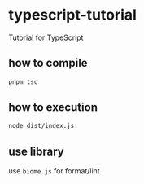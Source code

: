 # typescript-tutorial
Tutorial for TypeScript

## how to compile
```sh
pnpm tsc
```

## how to execution
```sh
node dist/index.js
```

## use library
use `biome.js` for format/lint